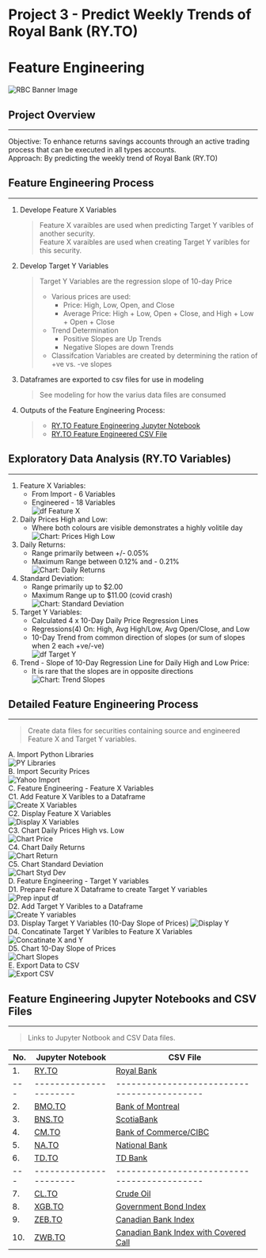 # Project 3 - Predict Weekly Trends of Royal Bank (RY.TO)
# Feature Engineering
![RBC Banner Image](../Images/00_RBC_Banner.png)
  
## Project Overview  
---
Objective: To enhance returns savings accounts through an active trading process that can be executed in all types accounts.    
Approach:  By predicting the weekly trend of Royal Bank (RY.TO)  
  
## Feature Engineering Process  
---  
1. Develope Feature X Variables
    > Feature X varaibles are used when predicting Target Y varibles of another security.  
    > Feature X varaibles are used when creating Target Y varibles for this security.
2. Develop Target Y Variables
    > Target Y Variables are the regression slope of 10-day Price
    > - Various prices are used: 
    >   - Price: High, Low, Open, and Close 
    >   - Average Price: High + Low, Open + Close, and High + Low + Open + Close
    > - Trend Determination  
    >   - Positive Slopes are Up Trends 
    >   - Negative Slopes are down Trends
    > - Classifcation Variables are created by determining the ration of +ve vs. -ve slopes
3. Dataframes are exported to csv files for use in modeling
    > See modeling for how the varius data files are consumed
4. Outputs of the Feature Engineering Process:  
    > - [RY.TO Feature Engineering Jupyter Notebook](Fearure_Engineering_RY_TO.ipynb)  
    > - [RY.TO Feature Engineered CSV File](../Data/Feature_Engineering_RY.csv)  


## Exploratory Data Analysis (RY.TO Variables)  
---
1. Feature X Variables:
    - From Import - 6 Variables
    - Engineered - 18 Variables  
      ![df Feature X](../Images/FE_a_01_df_Head_Tail.png)
2. Daily Prices High and Low:
    - Where both colours are visible demonstrates a highly volitile day  
      ![Chart: Prices High Low](../Images/FE_a_02_Chart_Hi_Lo.png)
3. Daily Returns:
    - Range primarily between +/- 0.05%  
    - Maximum Range between 0.12% and - 0.21%  
      ![Chart: Daily Returns](../Images/FE_a_03_Chart_Daily_Returns.png)
4. Standard Deviation:
    - Range primarily up to $2.00  
    - Maximum Range up to $11.00 (covid crash)  
      ![Chart: Standard Deviation](../Images/FE_a_04_Chart_Std_Dev.png)
5. Target Y Variables:
    - Calculated 4 x 10-Day Daily Price Regression Lines
    - Regressions(4) On: High, Avg High/Low, Avg Open/Close, and Low
    - 10-Day Trend from common direction of slopes (or sum of slopes when 2 each +ve/-ve)  
      ![df Target Y](../Images/FE_a_05_df_Targ_Y.png)
6. Trend - Slope of 10-Day Regression Line for Daily High and Low Price:
    - It is rare that the slopes are in opposite directions
      ![Chart: Trend Slopes](../Images/FE_a_06_Chart_Slopes.png)

## Detailed Feature Engineering Process  
--- 
> Create data files for securities containing source and engineered Feature X and Target Y variables.  

A.  Import Python Libraries   
    ![PY Libraries](../Images/FE_b_01_Libraries.png)  
B.  Import Security Prices   
    ![Yahoo Import](../Images/FE_b_02_YahooImport.png)  
C.  Feature Engineering -  Feature X Variables  
    C1. Add Feature X Varibles to a Dataframe   
    ![Create X Variables](../Images/FE_b_03_Create_X_Variables.png)  
    C2. Display Feature X Variables   
    ![Display X Variables](../Images/FE_b_04_Display_X_Variables.png)  
    C3. Chart Daily Prices High vs. Low   
    ![Chart Price](../Images/FE_b_05_Chart_Price_Hi_Lo.png)  
    C4. Chart Daily Returns   
    ![Chart Return](../Images/FE_b_06_Chart_Daily_Return.png)  
    C5. Chart Standard Deviation   
    ![Chart Styd Dev](../Images/FE_b_07_Chart_Stad_Dev.png)  
D. Feature Engineering - Target Y variables  
    D1. Prepare Feature X Dataframe to create Target Y variables  
    ![Prep input df](../Images/FE_b_08_Prep_DF_for_Targets.png)  
    D2. Add Target Y Varibles to a Dataframe     
    ![Create Y variables](../Images/FE_b_09_Reg_Trends.png)  
    D3. Display Target Y Variables (10-Day Slope of Prices)
    ![Display Y](../Images/FE_b_10_Targ_Y_DF.png)  
    D4. Concatinate Target Y Varibles to Feature X Variables   
    ![Concatinate X and Y](../Images/FE_b_11_Concatinate_DF.png)  
    D5. Chart 10-Day Slope of Prices   
    ![Chart Slopes](../Images/FE_b_12_Chart_Slopes.png)  
E. Export Data to CSV   
    ![Export CSV](../Images/FE_b_13_Export_csv.png)  
  
  
## Feature Engineering Jupyter Notebooks and CSV Files  
---
> Links to Jupyter Notbook and CSV Data files.  

| No. | Jupyter Notebook	                            | CSV File  
| --- | ----------------	                            | -----------  
|  1. | [RY.TO](Fearure_Engineering_RY_TO.ipynb)      | [Royal Bank](../Data/Feature_Engineering_RY.csv)  
| --- | ----------------------                        | -------------------------------------------   
|  2. | [BMO.TO](Fearure_Engineering_BMO_TO.ipynb)    | [Bank of Montreal](../Data/Feature_Engineering_BMO.csv)  
|  3. | [BNS.TO](Fearure_Engineering_BNS_TO.ipynb)    | [ScotiaBank](../Data/Feature_Engineering_BNS.ipynb)  
|  4. | [CM.TO](Fearure_Engineering_CM_TO.ipynb)      | [Bank of Commerce/CIBC](../Data/Feature_Engineering_CM.csv)  
|  5. | [NA.TO](Fearure_Engineering_NA_TO.ipynb)      | [National Bank](../Data/Feature_Engineering_NA.csv)  
|  6. | [TD.TO](Fearure_Engineering_TD_TO.ipynb)      | [TD Bank](../Data/Feature_Engineering_TD.csv)  
| --- | ----------------------                        | -------------------------------------------  
|  7. | [CL.TO](Fearure_Engineering_CL.ipynb)         | [Crude Oil](../Data/Feature_Engineering_CL.csv)  
|  8. | [XGB.TO](Fearure_Engineering_XGB_TO.ipynb)    | [Government Bond Index](../Data/Feature_Engineering_XGB.csv)  
|  9. | [ZEB.TO](Fearure_Engineering_XEB_TO.ipynb)    | [Canadian Bank Index](../Data/Feature_Engineering_ZEB.csv)  
| 10. | [ZWB.TO](Fearure_Engineering_ZWB_TO.ipynb)    | [Canadian Bank Index with Covered Call](../Data/Feature_Engineering_ZWB.csv)  

